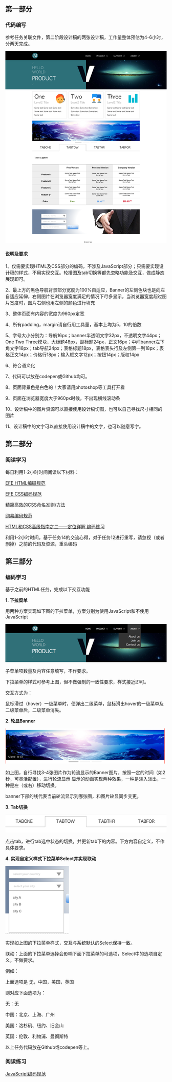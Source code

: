 ## 第一部分

### 代码编写

参考任务关联文件，第二阶段设计稿的两张设计稿，工作量整体预估为4-6小时，分两天完成。

![1.img](https://github.com/xiaqiu2233/baidu-efe-2017summer/blob/master/task2/design/1.png)

#### 说明及要求

1、仅需要实现HTML及CSS部分的编码，不涉及JavaScript部分；只需要实现设计稿的样式，不用实现交互。轮播图及tab切换等都先忽略功能及交互，做成静态展现即可。

2、最上方的黑色导航背景部分宽度为100%自适应，Banner的左侧色块也是向左自适应延伸，右侧图片在浏览器宽度满足的情况下尽多显示，当浏览器宽度超过图片宽度时，图片右侧也用左侧的颜色进行填充

3、整体页面有内容的宽度为960px定宽

4、所有padding，margin请自行用工具量，基本上均为5，10的倍数

5、字号大小分别为：导航16px；banner半透明文字32px，不透明文字44px；One Two Three模块，大标题48px，副标题24px，正文16px；中间banner左下角文字16px；tab导航24px；表格标题18px，表格表头行及左侧第一列18px；表格正文14px；价格行18px；输入框文字12px；按钮14px；版权14px

6、符合语义化

7、代码可以放在codepen或Github均可。

8、页面背景色是白色的！大家请用photoshop等工具打开看

9、页面在浏览器宽度大于960px时候，不出现横线滚动条

10、设计稿中的图片资源可以直接使用设计稿切图，也可以自己寻找尺寸相同的图片

11、设计稿中的文字可以直接使用设计稿中的文字，也可以随意写字。

## 第二部分

### 阅读学习

每日利用1-2小时时间阅读以下材料：

[EFE HTML编码规范](https://github.com/ecomfe/spec/blob/master/html-style-guide.md)

[EFE CSS编码规范](https://github.com/ecomfe/spec/blob/master/css-style-guide.md)

[精简高效的CSS命名准则/方法](https://www.zhangxinxu.com/wordpress/2010/09/%E7%B2%BE%E7%AE%80%E9%AB%98%E6%95%88%E7%9A%84css%E5%91%BD%E5%90%8D%E5%87%86%E5%88%99%E6%96%B9%E6%B3%95/)

[网易编码规范](https://nec.netease.com/standard)

[HTML和CSS高级指南之二——定位详解 编码练习](https://www.w3cplus.com/css/advanced-html-css-lesson2-detailed-css-positioning.html)

利用1-2小时时间，基于任务14的交流心得，对于任务12进行重写，请忽视（或者删掉）之前的代码及资源，重头编码

## 第三部分

### 编码学习

基于之前的HTML任务，完成以下交互功能

__1. 下拉菜单__

用两种方案实现如下图的下拉菜单，方案分别为使用JavaScript和不使用JavaScript

![2.img](https://github.com/xiaqiu2233/baidu-efe-2017summer/blob/master/task2/design/2.png)

子菜单项数量及内容任意填写，不作要求。

下拉菜单的样式可参考上图，但不做强制的一致性要求，样式接近即可。

交互方式为：

鼠标滑过（hover）一级菜单时，便弹出二级菜单，鼠标滑出hover的一级菜单及二级菜单后，二级菜单消失。

__2. 轮显Banner__

![3.img](https://github.com/xiaqiu2233/baidu-efe-2017summer/blob/master/task2/design/3.png)

如上图，自行寻找3-4张图片作为轮流显示的Banner图片，按照一定的时间（如2秒，可灵活配置），进行轮流显示
显示的动画实现两种效果，一种是淡入淡出，一种是左（或右）移动切换。

banner下部的线代表当前轮流显示到哪张图，和图片轮显同步变更。

__3. Tab切换__

![4.img](https://github.com/xiaqiu2233/baidu-efe-2017summer/blob/master/task2/design/4.png)

点击tab，进行tab选中状态的切换，并更新tab下的内容。下方内容自定义，不作具体要求。

__4. 实现自定义样式下拉菜单Select并实现联动__

![5.img](https://github.com/xiaqiu2233/baidu-efe-2017summer/blob/master/task2/design/5.png)

实现如上图的下拉菜单样式，交互与系统默认的Select保持一致。

联动：上面的下拉菜单选择会影响下面下拉菜单的可选项，Select中的选项自定义，不做要求。

例如：

上面选项是 无，中国，美国，英国

则对应下面选项为：

无：无

中国：北京、上海、广州

美国：洛杉矶、纽约、旧金山

英国：伦敦、利物浦、曼彻斯特

以上任务代码放在Github或codepen等上。

### 阅读练习
[JavaScript编码规范](https://github.com/ecomfe/spec/blob/master/javascript-style-guide.md)